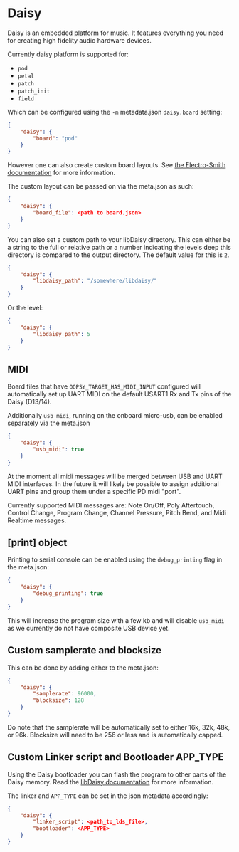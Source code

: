 # Daisy

Daisy is an embedded platform for music. It features everything you need for creating high fidelity audio hardware devices.

Currently daisy platform is supported for:

* `pod`
* `petal`
* `patch`
* `patch_init`
* `field`

Which can be configured using the `-m` metadata.json `daisy.board` setting:

```json
{
    "daisy": {
        "board": "pod"
    }
}
```

However one can also create custom board layouts. See [the Electro-Smith documentation](https://github.com/electro-smith/DaisyWiki/wiki/Pd2dsy-Guide) for more information.

The custom layout can be passed on via the meta.json as such:

```json
{
    "daisy": {
        "board_file": <path to board.json>
    }
}
```

You can also set a custom path to your libDaisy directory. This can either be a string to the full or relative path or a number indicating the levels deep this directory is compared to the output directory. The default value for this is `2`.

```json
{
    "daisy": {
        "libdaisy_path": "/somewhere/libdaisy/"
    }
}
```

Or the level:

```json
{
    "daisy": {
        "libdaisy_path": 5
    }
}
```

## MIDI

Board files that have `OOPSY_TARGET_HAS_MIDI_INPUT` configured will automatically set up UART MIDI on the default USART1 Rx and Tx pins of the Daisy (D13/14).

Additionally `usb_midi`, running on the onboard micro-usb, can be enabled separately via the meta.json

```json
{
    "daisy": {
        "usb_midi": true
    }
}
```

At the moment all midi messages will be merged between USB and UART MIDI interfaces. In the future it will likely be possible to assign additional UART pins and group them under a specific PD midi "port".

Currently supported MIDI messages are: Note On/Off, Poly Aftertouch, Control Change, Program Change, Channel Pressure, Pitch Bend, and Midi Realtime messages.

## [print] object

Printing to serial console can be enabled using the `debug_printing` flag in the meta.json:

```json
{
    "daisy": {
        "debug_printing": true
    }
}
```

This will increase the program size with a few kb and will disable `usb_midi` as we currently do not have composite USB device yet.

## Custom samplerate and blocksize

This can be done by adding either to the meta.json:

```json
{
    "daisy": {
        "samplerate": 96000,
        "blocksize": 128
    }
}
```

Do note that the samplerate will be automatically set to either 16k, 32k, 48k, or 96k. Blocksize will need to be 256 or less and is automatically capped.

## Custom Linker script and Bootloader APP_TYPE

Using the Daisy bootloader you can flash the program to other parts of the Daisy memory. Read the [libDaisy documentation](https://github.com/electro-smith/libDaisy/blob/master/doc/md/_a7_Getting-Started-Daisy-Bootloader.md) for more information.

The linker and `APP_TYPE` can be set in the json metadata accordingly:

```json
{
    "daisy": {
        "linker_script": <path_to_lds_file>,
        "bootloader": <APP_TYPE>
    }
}
```